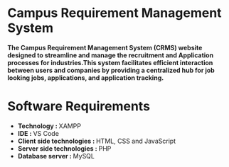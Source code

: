 # Campus Requirement Management System
<b>
  The Campus Requirement Management System (CRMS) website designed to streamline and manage the recruitment and Application processes for industries.This system facilitates efficient interaction between users and companies by providing a centralized hub for job looking jobs, applications, and application tracking. 
</b>

# Software Requirements
<ul>
  <li><b>Technology : </b> XAMPP </li>
  <li><b>IDE : </b>VS Code </li>
  <li><b>Client side technologies : </b> HTML, CSS and JavaScript </li>
  <li><b>Server side technologies : </b> PHP </li>
  <li><b>Database server : </b> MySQL </li>
</ul>
